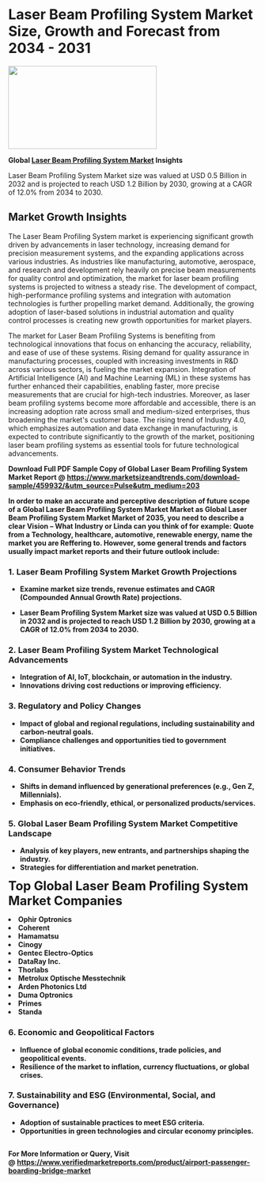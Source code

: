 <H1>Laser Beam Profiling System Market Size, Growth and Forecast from 2034 - 2031</H1><img class="aligncenter size-medium wp-image-584254" src="https://thirdeyenews.in/wp-content/uploads/2034/09/Global-Market-Research-300x168.jpeg" alt="" width="300" height="168" /><p><strong>Global&nbsp;<a href="https://www.marketsizeandtrends.com/download-sample/459932/&amp;utm_source=Pulse&amp;utm_medium=203">Laser Beam Profiling System Market</a> Insights</strong></p><p>Laser Beam Profiling System Market size was valued at USD 0.5 Billion in 2032 and is projected to reach USD 1.2 Billion by 2030, growing at a CAGR of 12.0% from 2034 to 2030.</p><p><h2>Market Growth Insights</h2> <p>The Laser Beam Profiling System market is experiencing significant growth driven by advancements in laser technology, increasing demand for precision measurement systems, and the expanding applications across various industries. As industries like manufacturing, automotive, aerospace, and research and development rely heavily on precise beam measurements for quality control and optimization, the market for laser beam profiling systems is projected to witness a steady rise. The development of compact, high-performance profiling systems and integration with automation technologies is further propelling market demand. Additionally, the growing adoption of laser-based solutions in industrial automation and quality control processes is creating new growth opportunities for market players.</p> <p><strong></strong></p> <p>The market for Laser Beam Profiling Systems is benefiting from technological innovations that focus on enhancing the accuracy, reliability, and ease of use of these systems. Rising demand for quality assurance in manufacturing processes, coupled with increasing investments in R&D across various sectors, is fueling the market expansion. Integration of Artificial Intelligence (AI) and Machine Learning (ML) in these systems has further enhanced their capabilities, enabling faster, more precise measurements that are crucial for high-tech industries. Moreover, as laser beam profiling systems become more affordable and accessible, there is an increasing adoption rate across small and medium-sized enterprises, thus broadening the market's customer base. The rising trend of Industry 4.0, which emphasizes automation and data exchange in manufacturing, is expected to contribute significantly to the growth of the market, positioning laser beam profiling systems as essential tools for future technological advancements.</p> <p><strong></p><p><span class=""><strong>Download Full PDF Sample Copy of Global Laser Beam Profiling System Market Report</strong> @ <a href="https://www.marketsizeandtrends.com/download-sample/459932/&amp;utm_source=Pulse&amp;utm_medium=203" target="_blank">https://www.marketsizeandtrends.com/download-sample/459932/&amp;utm_source=Pulse&amp;utm_medium=203</a></span></p><p>In order to make an accurate and perceptive description of future scope of a Global&nbsp;Laser Beam Profiling System Market Market as Global&nbsp;Laser Beam Profiling System Market Market of 2035, you need to describe a clear Vision &ndash; What Industry or Linda can you think of for example: Quote from a Technology, healthcare, automotive, renewable energy, name the market you are Reffering to. However, some general trends and factors usually impact market reports and their future outlook include:</p><h3>1.&nbsp;<strong>Laser Beam Profiling System Market Growth Projections</strong></h3><ul><li>Examine market size trends, revenue estimates and CAGR (Compounded Annual Growth Rate) projections.</li><li><p>Laser Beam Profiling System Market size was valued at USD 0.5 Billion in 2032 and is projected to reach USD 1.2 Billion by 2030, growing at a CAGR of 12.0% from 2034 to 2030.</p></li></ul><h3>2.&nbsp;<strong>Laser Beam Profiling System Market Technological Advancements</strong></h3><ul><li>Integration of AI, IoT, blockchain, or automation in the industry.</li><li>Innovations driving cost reductions or improving efficiency.</li></ul><h3>3.&nbsp;<strong>Regulatory and Policy Changes</strong></h3><ul><li>Impact of global and regional regulations, including sustainability and carbon-neutral goals.</li><li>Compliance challenges and opportunities tied to government initiatives.</li></ul><h3>4.&nbsp;<strong>Consumer Behavior Trends</strong></h3><ul><li>Shifts in demand influenced by generational preferences (e.g., Gen Z, Millennials).</li><li>Emphasis on eco-friendly, ethical, or personalized products/services.</li></ul><h3>5.&nbsp;<strong>Global Laser Beam Profiling System Market Competitive Landscape</strong></h3><ul><li>Analysis of key players, new entrants, and partnerships shaping the industry.</li><li>Strategies for differentiation and market penetration.</li></ul><p data-pm-slice="1 1 []"><span style="color: inherit; font-family: inherit; font-size: 25px;">Top Global Laser Beam Profiling System Market Companies</span></p><div class="" data-test-id=""><p><li>Ophir Optronics</li><li> Coherent</li><li> Hamamatsu</li><li> Cinogy</li><li> Gentec Electro-Optics</li><li> DataRay Inc.</li><li> Thorlabs</li><li> Metrolux Optische Messtechnik</li><li> Arden Photonics Ltd</li><li> Duma Optronics</li><li> Primes</li><li> Standa</li></p></div><h3>6.&nbsp;<strong>Economic and Geopolitical Factors</strong></h3><ul><li>Influence of global economic conditions, trade policies, and geopolitical events.</li><li>Resilience of the market to inflation, currency fluctuations, or global crises.</li></ul><h3>7.&nbsp;<strong>Sustainability and ESG (Environmental, Social, and Governance)</strong></h3><ul><li>Adoption of sustainable practices to meet ESG criteria.</li><li>Opportunities in green technologies and circular economy principles.</li></ul><h2><strong style="font-size: 14px;">For More Information or Query, Visit @&nbsp;</strong><a style="background-color: #ffffff; font-size: 14px;" href="https://www.marketsizeandtrends.com/report/laser-beam-profiling-system-market/" target="_blank">https://www.verifiedmarketreports.com/product/airport-passenger-boarding-bridge-market</a></h2>

